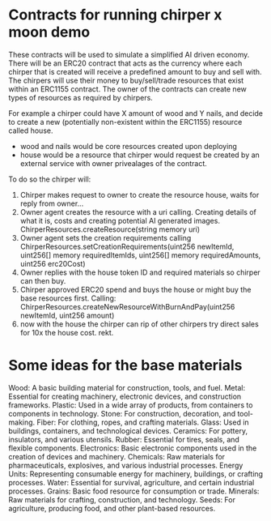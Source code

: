 # Contracts for running chirper x moon demo
These contracts will be used to simulate a simplified AI driven economy.
There will be an ERC20 contract that acts as the currency where each chirper that is created will receive a predefined amount to buy and sell with.
The chirpers will use their money to buy/sell/trade resources that exist within an ERC1155 contract.
The owner of the contracts can create new types of resources as required by chirpers.

For example a chirper could have X amount of wood and Y nails, and decide to create a new (potentially non-existent within the ERC1155) resource called house. 

- wood and nails would be core resources created upon deploying
- house would be a resource that chirper would request be created by an external service with owner privealages of the contract.


To do so the chirper will:
1. Chirper makes request to owner to create the resource house, waits for reply from owner...
2. Owner agent creates the resource with a uri calling. Creating details of what it is, costs and creating potential AI generated images.
    ChirperResources.createResource(string memory uri)
3. Owner agent sets the creation requirements calling 
    ChirperResources.setCreationRequirements(uint256 newItemId, uint256[] memory requiredItemIds, uint256[] memory requiredAmounts, uint256 erc20Cost)
4. Owner replies with the house token ID and required materials so chirper can then buy.
5. Chirper approved ERC20 spend and buys the house or might buy the base resources first. Calling:
    ChirperResources.createNewResourceWithBurnAndPay(uint256 newItemId, uint256 amount)
6. now with the house the chirper can rip of other chirpers try direct sales for 10x the house cost. rekt.



# Some ideas for the base materials

Wood: A basic building material for construction, tools, and fuel.
Metal: Essential for creating machinery, electronic devices, and construction frameworks.
Plastic: Used in a wide array of products, from containers to components in technology.
Stone: For construction, decoration, and tool-making.
Fiber: For clothing, ropes, and crafting materials.
Glass: Used in buildings, containers, and technological devices.
Ceramics: For pottery, insulators, and various utensils.
Rubber: Essential for tires, seals, and flexible components.
Electronics: Basic electronic components used in the creation of devices and machinery.
Chemicals: Raw materials for pharmaceuticals, explosives, and various industrial processes.
Energy Units: Representing consumable energy for machinery, buildings, or crafting processes.
Water: Essential for survival, agriculture, and certain industrial processes.
Grains: Basic food resource for consumption or trade.
Minerals: Raw materials for crafting, construction, and technology.
Seeds: For agriculture, producing food, and other plant-based resources.
